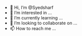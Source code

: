 - 👋 Hi, I’m @Syedsharf
- 👀 I’m interested in ...
- 🌱 I’m currently learning ...
- 💞️ I’m looking to collaborate on ...
- 📫 How to reach me ...

<!---
Syedsharf/Syedsharf is a ✨ special ✨ repository because its `README.md` (this file) appears on your GitHub profile.
You can click the Preview link to take a look at your changes.
--->
